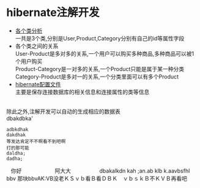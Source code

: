 # hibernate注解开发<br>
* [各个类分析](https://github.com/Moujianming/hibernate2/tree/master/src/com/pojo)<br>
一共是3个类,分别是User,Product,Category分别有自己的id等属性字段<br>
* 各个类之间的关系<br>
User-Product是多对多的关系,一个用户可以购买多种商品,多种商品可以被1个用户购买<br>
Product-Category是一对多的关系,一个Product只能是属于某一种分类<br>
Category-Product是多对一的关系,一个分类里面可以有多个Product<br>
* [hibernate配置文件](https://github.com/Moujianming/hibernate2/blob/master/src/hibernate.cfg.xml)<br>
主要是保存连接数据库的相关信息和连接属性的类等信息<br>
<br>
除此之外,注解开发可以自动的生成相应的数据表<br>
                                                                        dbakdbka'
        
    adbkdhak
    dakdhak
    等发达肯定不不啊看不到吧啊
    打的那可能
    daldha;
    dadha;
    你好                    
         阿大大                   
        dbakalkdn kah ;an.ab klb k.aavbsfhl bbv 
        那块bbvAK:VB没老ＫＳｖｂ看Ｂ看ＤＢＫ　ｖｂｓｋＢ不ＫＶＢ再看吧
